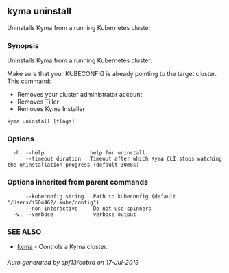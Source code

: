 ## kyma uninstall

Uninstalls Kyma from a running Kubernetes cluster

### Synopsis

Uninstalls Kyma from a running Kubernetes cluster.

Make sure that your KUBECONFIG is already pointing to the target cluster.
This command:
- Removes your cluster administrator account
- Removes Tiller
- Removes Kyma Installer


```
kyma uninstall [flags]
```

### Options

```
  -h, --help               help for uninstall
      --timeout duration   Timeout after which Kyma CLI stops watching the uninstallation progress (default 30m0s)
```

### Options inherited from parent commands

```
      --kubeconfig string   Path to kubeconfig (default "/Users/i504462/.kube/config")
      --non-interactive     Do not use spinners
  -v, --verbose             verbose output
```

### SEE ALSO

* [kyma](kyma.md)	 - Controls a Kyma cluster.

###### Auto generated by spf13/cobra on 17-Jul-2019
